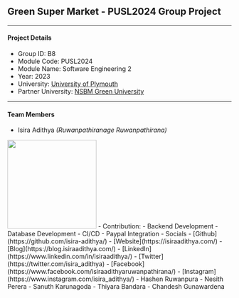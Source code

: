 ## Green Super Market - PUSL2024 Group Project

---
#### Project Details

- Group ID: B8
- Module Code: PUSL2024
- Module Name: Software Engineering 2
- Year: 2023
- University: [University of Plymouth](https://www.plymouth.ac.uk/)
- Partner University: [NSBM Green University](https://www.nsbm.ac.lk/)

---
#### Team Members

- Isira Adithya *(Ruwanpathiranage Ruwanpathirana)*
 <img src="https://isiraadithya.com/images/profile-pic.jpg" width="200px">  
  - Contribution:  
     - Backend Development
     - Database Development
     - CI/CD
     - Paypal Integration
  - Socials  
     - [Github](https://github.com/isira-adithya/)  
     - [Website](https://isiraadithya.com/)  
     - [Blog](https://blog.isiraadithya.com/)  
     - [LinkedIn](https://www.linkedin.com/in/isiraadithya/)  
     - [Twitter](https://twitter.com/isira_adithya)  
     - [Facebook](https://www.facebook.com/isiraadithyaruwanpathirana/)  
     - [Instagram](https://www.instagram.com/isira_adithya/) 
- Hashen Ruwanpura
- Nesith Perera
- Sanuth Karunagoda
- Thiyara Bandara
- Chandesh Gunawardena